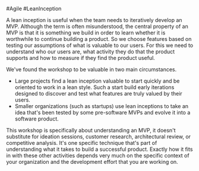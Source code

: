 #Agile #LeanInception 

A lean inception is useful when the team needs to iteratively develop an MVP. Although the term is often misunderstood, the central property of an MVP is that it is something we build in order to learn whether it is worthwhile to continue building a product. So we choose features based on testing our assumptions of what is valuable to our users. For this we need to understand who our users are, what activity they do that the product supports and how to measure if they find the product useful.

We've found the workshop to be valuable in two main circumstances.

- Large projects find a lean inception valuable to start quickly and be oriented to work in a lean style. Such a start build early iterations designed to discover and test what features are truly valued by their users.
- Smaller organizations (such as startups) use lean inceptions to take an idea that's been tested by some pre-software MVPs and evolve it into a software product.

This workshop is specifically about understanding an MVP, it doesn't substitute for ideation sessions, customer research, architectural review, or competitive analysis. It's one specific technique that's part of understanding what it takes to build a successful product. Exactly how it fits in with these other activities depends very much on the specific context of your organization and the development effort that you are working on.
